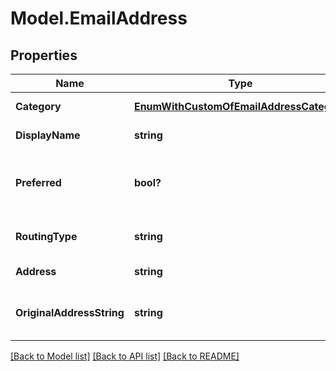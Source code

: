 # Model.EmailAddress
## Properties
Name | Type | Description | Notes
------------ | ------------- | ------------- | -------------
**Category** | [**EnumWithCustomOfEmailAddressCategory**](EnumWithCustomOfEmailAddressCategory.md) | Address category.              | [optional] 
**DisplayName** | **string** | Display name.              | [optional] 
**Preferred** | **bool?** | Defines whether email address is preferred.              | 
**RoutingType** | **string** | A routing type for an email.              | [optional] 
**Address** | **string** | Email address.              | [optional] 
**OriginalAddressString** | **string** | The original e-mail address string              | [optional] 



[[Back to Model list]](README.md#documentation-for-models) [[Back to API list]](README.md#documentation-for-api-endpoints) [[Back to README]](README.md)


